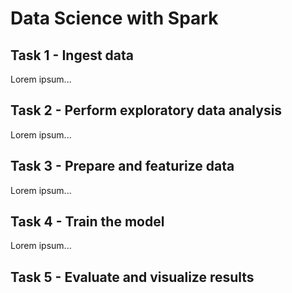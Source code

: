 # Data Science with Spark

## Task 1 - Ingest data

Lorem ipsum...

## Task 2 - Perform exploratory data analysis

Lorem ipsum...

## Task 3 - Prepare and featurize data

Lorem ipsum...

## Task 4 - Train the model

Lorem ipsum...

## Task 5 - Evaluate and visualize results

